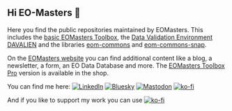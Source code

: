 ## Hi EO-Masters 👋

Here you find the public repositories maintained by EOMasters.
This includes the [basic EOMasters Toolbox](https://github.com/eomasters-repos/eomtbx), the [Data Validation Environment DAVALIEN](https://github.com/eomasters-repos/eom-davalien) and the libraries [eom-commons](https://github.com/eomasters-repos/eom-commons) and [eom-commons-snap](https://github.com/eomasters-repos/eom-commons.snap).

On the [EOMasters website](https://www.eomasters.org) you can find additional content like a blog, a newsletter, a form, an EO Data Database and more.
The [EOMasters Toolbox Pro](https://shop.eomasters.org) version is available in the shop. 

You can find me here:
[![LinkedIn](https://img.shields.io/badge/LinkedIn-0077B5?style=for-the-badge&logo=linkedin&logoColor=white)](https://www.linkedin.com/company/eomasters)
[![Bluesky](https://img.shields.io/badge/Bluesky-0285FF?style=for-the-badge&logo=bluesky&logoColor=fff&labelColor=0285FF)](https://bsky.app/profile/eomasters.org)
[![Mastodon](https://img.shields.io/badge/Mastodon-6364FF?style=for-the-badge&logo=Mastodon&logoColor=white)](https://mastodon.green/@EOMasters)
[![ko-fi](https://img.shields.io/badge/Ko--fi-F16061?style=for-the-badge&logo=ko-fi&logoColor=white)](https://ko-fi.com/eomasters)

And if you like to support my work you can use [![ko-fi](https://img.shields.io/badge/Ko--fi-F16061?style=for-the-badge&logo=ko-fi&logoColor=white)](https://ko-fi.com/eomasters)

